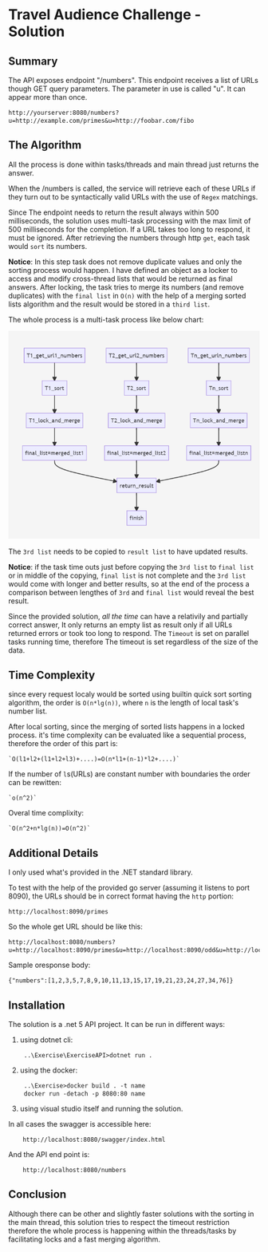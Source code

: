 Travel Audience Challenge - Solution
============================

Summary
----

The API exposes endpoint "/numbers". This endpoint receives a list of URLs 
though GET query parameters. The parameter in use is called "u". It can appear 
more than once.

	http://yourserver:8080/numbers?u=http://example.com/primes&u=http://foobar.com/fibo
The Algorithm
-----
All the process is done within tasks/threads and main thread just returns the answer.

When the /numbers is called, the service will retrieve each of these URLs if 
they turn out to be syntactically valid URLs with the use of `Regex` matchings.


Since The endpoint needs to return the result always 
within 500 milliseconds, the solution uses multi-task processing with the max limit of 500 milliseconds for the completion. If a URL takes too long to respond, it must be ignored.
 After retrieving the numbers through http `get`, each task would `sort` its numbers.

**Notice**: In this step task does not remove duplicate values and only the sorting process would happen.
I have defined an object as a locker to access and modify cross-thread lists that would be returned as final answers. 
After locking, the task tries to merge its numbers (and remove duplicates) with the `final list` in `O(n)` with the help of a merging sorted lists algorithm and the result would be stored in a `third list`.

The whole process is a multi-task process like below chart:

![alt text](https://raw.githubusercontent.com/Dowlatabadi/Travel/master/Exercise/Capture.PNG)

The `3rd list` needs to be copied to `result list` to have updated results.

**Notice**: if the task time outs just before copying the `3rd list` to `final list` or in middle of the copying, `final list` is not complete and the `3rd list` would come with longer and better results, so at the end of the process a comparison between lengthes of `3rd` and `final list` would reveal the best result.



Since the provided solution, *all the time* can have a relativily and partially correct answer, It only returns an empty list as result only if all URLs returned errors or took too long to respond.
The `Timeout` is set on parallel tasks running time, therefore The timeout is set regardless of 
the size of the data.





Time Complexity
---------------------
since every request localy would be sorted using builtin quick sort sorting algorithm, the order is `O(n*lg(n))`, where `n` is the length of local task's number list. 


After local sorting, since the merging of sorted lists happens in a locked process. it's time complexity can be evaluated like a sequential process, therefore the order of this part is:
    
    `O(l1+l2+(l1+l2+l3)+....)=O(n*l1+(n-1)*l2+....)`

If the number of `l`s(URLs) are constant number with boundaries the order can be rewitten:

    `o(n^2)`

Overal time complixity:

    `O(n^2+n*lg(n))=O(n^2)`


Additional Details
---------------------

I only used what's provided in the .NET 
standard library. 

To test with the help of the provided go server (assuming it listens to port 8090), the URLs should be in correct format having the `http` portion:

    http://localhost:8090/primes

So the whole get URL should be like this:

    http://localhost:8080/numbers?u=http://localhost:8090/primes&u=http://localhost:8090/odd&u=http://localhost:8090/rand&u=http://localhost:8090/fibo

Sample oresponse body:

    {"numbers":[1,2,3,5,7,8,9,10,11,13,15,17,19,21,23,24,27,34,76]}

Installation
--------
The solution is a .net 5 API project. It can be run in different ways:

1. using dotnet cli: 
 
        ..\Exercise\ExerciseAPI>dotnet run .
2. using the docker:
  
        ..\Exercise>docker build . -t name
        docker run -detach -p 8080:80 name
3. using visual studio itself and running the solution.

In all cases the swagger is accessible here:

        http://localhost:8080/swagger/index.html
    
And the API end point is:

        http://localhost:8080/numbers

  
Conclusion
--------

 Although there can be other and slightly faster solutions with the sorting in the main thread, this solution tries to respect the timeout restriction therefore the whole process is happening within the threads/tasks by facilitating locks and a fast merging algorithm.



